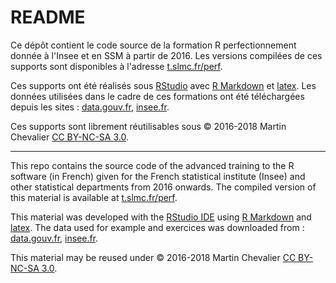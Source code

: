 # README


Ce dépôt contient le code source de la formation R perfectionnement donnée à l'Insee et en SSM à partir de 2016. Les versions compilées de ces supports sont disponibles à l'adresse [t.slmc.fr/perf](http://t.slmc.fr/perf).

Ces supports ont été réalisés sous [RStudio](https://www.rstudio.com/) avec [R Markdown](https://rmarkdown.rstudio.com/) et [latex](https://www.latex-project.org/). Les données utilisées dans le cadre de ces formations ont été téléchargées depuis les sites : [data.gouv.fr](http://data.gouv.fr), [insee.fr](http://insee.fr).

Ces supports sont librement réutilisables sous &copy; 2016-2018 Martin Chevalier [CC BY-NC-SA 3.0](https://creativecommons.org/licenses/by-nc-sa/3.0/fr). 

------------

This repo contains the source code of the advanced training to the R software (in French) given for the French statistical institute (Insee) and other statistical departments from 2016 onwards. The compiled version of this material is available at [t.slmc.fr/perf](http://t.slmc.fr/perf).

This material was developed with the [RStudio IDE](https://www.rstudio.com/) using [R Markdown](https://rmarkdown.rstudio.com/) and [latex](https://www.latex-project.org/). The data used for example and exercices was downloaded from : [data.gouv.fr](http://data.gouv.fr), [insee.fr](http://insee.fr).

This material may be reused under &copy; 2016-2018 Martin Chevalier [CC BY-NC-SA 3.0](https://creativecommons.org/licenses/by-nc-sa/3.0).